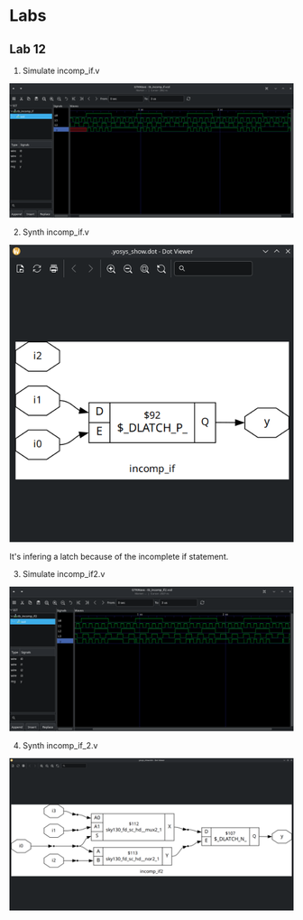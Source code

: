 # Labs

## Lab 12

1. Simulate incomp_if.v

![alt text](../../Prints/Day05/D5-L12-P1.png)

2. Synth incomp_if.v

![alt text](../../Prints/Day05/D5-L12-P2.png)

It's infering a latch because of the incomplete if statement.

3. Simulate incomp_if2.v

![alt text](../../Prints/Day05/D5-L12-P3.png)

4. Synth incomp_if_2.v

![alt text](../../Prints/Day05/D5-L12-P4.png)
